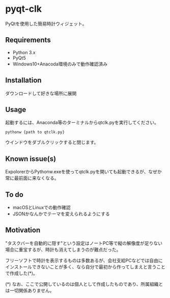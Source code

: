 # pyqt-clk

PyQtを使用した簡易時計ウィジェット。

## Requirements

- Python 3.x
- PyQt5
- Windows10+Anacoda環境のみで動作確認済み

## Installation

ダウンロードして好きな場所に展開

## Usage

起動するには、Anaconda等のターミナルからqtclk.pyを実行してください。

`pythonw {path to qtclk.py}`

ウインドウをダブルクリックすると閉じます。

## Known issue(s)

ExpolorerからPythonw.exeを使ってqtclk.pyを開いても起動できるが、なぜか常に最前面に来なくなる。

## To do

- macOSとLinuxでの動作確認
- JSONかなんかでテーマを変えられるようにする

## Motivation

"タスクバーを自動的に隠す"という設定はノートPC等で縦の解像度が足りない場合に重宝するが、時計も消えてしまうのが難点だった。

フリーソフトで時計を表示するものは多数あるが、会社支給PCなどでは自由にインストールできないことが多く、なら自分で最初から作ってしまえと言うことで作成した(*)。

(*) なお、ここで公開しているのは個人として作成したものであり、所属組織とは一切関係ありません。